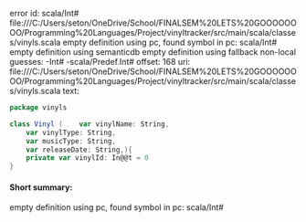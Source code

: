 error id: scala/Int#
file:///C:/Users/seton/OneDrive/School/FINALSEM%20LETS%20GOOOOOOOO/Programming%20Languages/Project/vinyltracker/src/main/scala/classes/vinyls.scala
empty definition using pc, found symbol in pc: scala/Int#
empty definition using semanticdb
empty definition using fallback
non-local guesses:
	 -Int#
	 -scala/Predef.Int#
offset: 168
uri: file:///C:/Users/seton/OneDrive/School/FINALSEM%20LETS%20GOOOOOOOO/Programming%20Languages/Project/vinyltracker/src/main/scala/classes/vinyls.scala
text:
```scala
package vinyls

class Vinyl (    var vinylName: String,
    var vinylType: String,
    var musicType: String,
    var releaseDate: String,){
    private var vinylId: In@@t = 0
}

```


#### Short summary: 

empty definition using pc, found symbol in pc: scala/Int#